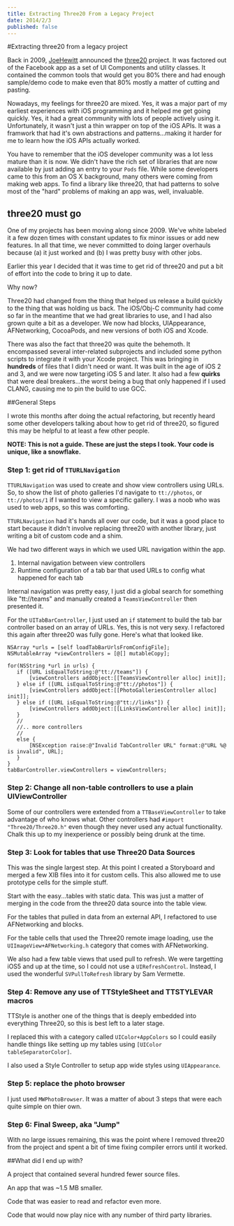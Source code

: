 ```yaml
---
title: Extracting Three20 From a Legacy Project
date: 2014/2/3
published: false
---
```


#Extracting three20 from a legacy project

Back in 2009, [JoeHewitt](https://twitter.com/joehewitt) announced the [three20](http://joehewitt.com/2009/03/23/the-three20-project) project. It was factored out of the Facebook app as a set of UI Components and utility classes. It contained the common tools that would get you 80% there and had enough sample/demo code to make even that 80% mostly a matter of cutting and pasting.

Nowadays, my feelings for three20 are mixed. Yes, it was a major part of my earliest experiences with iOS programming and it helped me get going quickly. Yes, it had a great community with lots of people actively using it. Unfortunately, it wasn't just a thin wrapper on top of the iOS APIs. It was a framwork that had it's own abstractions and patterns...making it harder for me to learn how the iOS APIs actually worked.

You have to remember that the iOS developer community was a lot less mature than it is now. We didn't have the rich set of libraries that are now available by just adding an entry to your `Pods` file. While some developers came to this from an OS X background, many others were coming from making web apps. To find a library like three20, that had patterns to solve most of the "hard" problems of making an app was, well, invaluable.

## three20 must go

One of my projects has been moving along since 2009. We've white labeled it a few dozen times with constant updates to fix minor issues or add new features. In all that time, we never committed to doing larger overhauls because (a) it just worked and (b) I was pretty busy with other jobs.

Earlier this year I decided that it was time to get rid of three20 and put a bit of effort into the code to bring it up to date.

Why now?

Three20 had changed from the thing that helped us release a build quickly to the thing that was holding us back. The iOS/Obj-C community had come so far in the meantime that we had great  libraries to use, and I had also grown quite a bit as a developer. We now had blocks, UIAppearance, AFNetworking, CocoaPods, and new versions of both iOS and Xcode.

There was also the fact that three20 was quite the behemoth. It encompassed several inter-related subprojects and included some python scripts to integrate it with your Xcode project. This was bringing in **hundreds** of files that I didn't need or want. It was built in the age of iOS 2 and 3, and we were now targeting iOS 5 and later. It also had a few __quirks__ that were deal breakers...the worst being a bug that only happened if I used CLANG, causing me to pin the build to use GCC.

##General Steps

I wrote this months after doing the actual refactoring, but recently heard some other developers talking about how to get rid of three20, so figured this may be helpful to at least a few other people.

**NOTE: This is not a guide. These are just the steps I took. Your code is unique, like a snowflake.**

### Step 1: get rid of `TTURLNavigation`

`TTURLNavigation` was used to create and show view controllers using URLs. So, to show the list of photo galleries I'd navigate to `tt://photos`, or `tt://photos/1` if I wanted to view a specific gallery. I was a noob who was used to web apps, so this was comforting.

`TTURLNavigation` had it's hands all over our code, but it was a good place to start because it didn't involve replacing three20 with another library, just writing a bit of custom code and a shim.

We had two different ways in which we used URL navigation within the app.

1. Internal navigation between view controllers
2. Runtime configuration of a tab bar that used URLs to config what happened for each tab

Internal navigation was pretty easy, I just did a global search for something like "tt://teams" and manually created a `TeamsViewController` then presented it.

For the `UITabBarController`, I just used an `if` statement to build the tab bar controller based on an array of URLs. Yes, this is not very sexy. I refactored this again after three20 was fully gone. Here's what that looked like.

~~~ objc
NSArray *urls = [self loadTabBarUrlsFromConfigFile];
NSMutableArray *viewControllers = [@[] mutableCopy];

for(NSString *url in urls) {
   if ([URL isEqualToString:@"tt://teams"]) {
	   [viewControllers addObject:[[TeamsViewController alloc] init]];
   } else if ([URL isEqualToString:@"tt://photos"]) {
	   [viewControllers addObject:[[PhotoGalleriesController alloc] init]];
   } else if ([URL isEqualToString:@"tt://links"]) {
	   [viewControllers addObject:[[LinksViewController alloc] init]];
   }
   //
   //.. more controllers
   //
   else {
	   [NSException raise:@"Invalid TabController URL" format:@"URL %@ is invalid", URL];
   }
}
tabBarController.viewControllers = viewControllers;
~~~

### Step 2: Change all non-table controllers to use a plain UIViewController

Some of our controllers were extended from a `TTBaseViewController` to take advantage of who knows what. Other controllers had `#import "Three20/Three20.h"` even though they never used any actual functionality. Chalk this up to my inexperience or possibly being drunk at the time.

### Step 3: Look for tables that use Three20 Data Sources

This was the single largest step. At this point I created a Storyboard and merged a few XIB files into it for custom cells. This also allowed me to use prototype cells for the simple stuff.

Start with the easy...tables with static data. This was just a matter of merging in the code from the three20 data source into the table view.

For the tables that pulled in data from an external API, I refactored to use AFNetworking and blocks.

For the table cells that used the Three20 remote image loading, use the `UIImageView+AFNetworking.h` category that comes with AFNetworking.

We also had a few table views that used pull to refresh. We were targetting iOS5 and up at the time, so I could not use a `UIRefreshControl`. Instead, I used the wonderful `SVPullToRefresh` library by Sam Vermette.

### Step 4: Remove any use of TTStyleSheet and TTSTYLEVAR macros

TTStyle is another one of the things that is deeply embedded into everything Three20, so this is best left to a later stage.

I replaced this with a category called `UIColor+AppColors` so I could easily handle things like setting up my tables using `[UIColor tableSeparatorColor]`.

I also used a Style Controller to setup app wide styles using `UIAppearance`.

### Step 5: replace the photo browser

I just used `MWPhotoBrowser`. It was a matter of about 3 steps that were each quite simple on thier own.

### Step 6: Final Sweep, aka "Jump"

With no large issues remaining, this was the point where I removed three20 from the project and spent a bit of time fixing compiler errors until it worked.



##What did I end up with?

A project that contained several hundred fewer source files.

An app that was ~1.5 MB smaller.

Code that was easier to read and refactor even more.

Code that would now play nice with any number of third party libraries.
